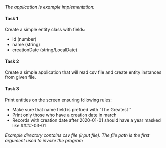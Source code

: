 *The application is example implementation:*

#### Task 1
Create a simple entity class with fields:
* id (number)
* name (string)
* creationDate (string/LocalDate)

#### Task 2
Create a simple application that will read csv file and create entity instances from given file.

#### Task 3
Print entities on the screen ensuring following rules:
* Make sure that name field is prefixed with “The Greatest ”
* Print only those who have a creation date in march
* Records with creation date after 2020-01-01 should have a year masked like ####-03-01


*Example directory contains csv file (input file).*
*The file path is the first argument used to invoke the program.*